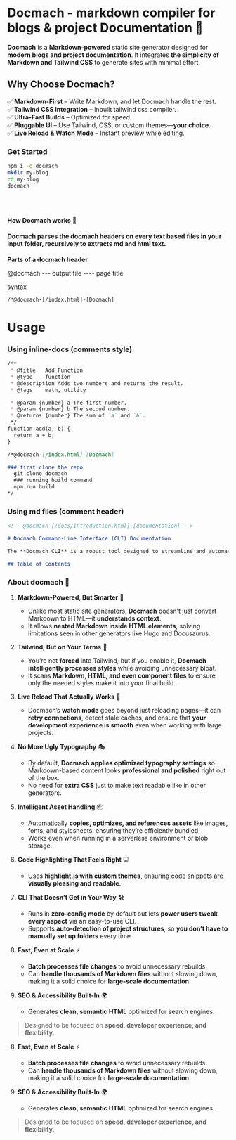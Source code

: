 <!-- @docmach-[/docs/introduction.html]-[Docmach] -->

# Docmach - markdown compiler for blogs & project Documentation 🚀  

**Docmach** is a  **Markdown-powered** static site generator designed for **modern blogs and project documentation**. It integrates **the simplicity of Markdown and Tailwind CSS** to generate sites with minimal effort.  

## **Why Choose Docmach?**  

✅ **Markdown-First** – Write Markdown, and let Docmach handle the rest.  
✅ **Tailwind CSS Integration** – inbuilt tailwind css compiler. <br>
✅ **Ultra-Fast Builds** – Optimized for speed.  
✅ **Pluggable UI** – Use Tailwind, CSS, or custom themes—**your choice**.  
✅ **Live Reload & Watch Mode** – Instant preview while editing.
 
### **Get Started**    

```sh
npm i -g docmach
mkdir my-blog
cd my-blog
docmach
```
<br>
<br> 

**How Docmach works** 🚀

#### Docmach parses the docmach headers on every text based files in your input folder, recursively to extracts md and html text.

**Parts of  a docmach header**

@docmach --- output file ---- page title

 syntax
 ```
/*@docmach-[/index.html]-[Docmach]
```

# Usage

### Using inline-docs (comments style)

```markdown
/**
 * @title   Add Function
 * @type    function
 * @description Adds two numbers and returns the result.
 * @tags    math, utility

 * @param {number} a The first number.
 * @param {number} b The second number.
 * @returns {number} The sum of `a` and `b`.
 */
function add(a, b) {
  return a + b;
}

```

```markdown
/*@docmach-[/index.html]-[Docmach]

### first clone the repo
  git clone docmach
  ### running build command
  npm run build
*/
```


### Using md files (comment header)

```markdown
<!-- @docmach-[/docs/introduction.html]-[documentation] -->

# Docmach Command-Line Interface (CLI) Documentation

The **Docmach CLI** is a robust tool designed to streamline and automate tasks associated with the Docmach application suite. This document details its installation, usage, available commands, and developer guidelines.

## Table of Contents
```

### **About docmach 🚀**  

1. **Markdown-Powered, But Smarter** 📝  
   - Unlike most static site generators, **Docmach** doesn't just convert Markdown to HTML—it **understands context**.  
   - It allows **nested Markdown inside HTML elements**, solving limitations seen in other generators like Hugo and Docusaurus.  

2. **Tailwind, But on Your Terms** 🎨  
   - You’re not **forced** into Tailwind, but if you enable it, **Docmach intelligently processes styles** while avoiding unnecessary bloat.  
   - It scans **Markdown, HTML, and even component files** to ensure only the needed styles make it into your final build.  

3. **Live Reload That Actually Works** 🔄  
   - Docmach’s **watch mode** goes beyond just reloading pages—it can **retry connections**, detect stale caches, and ensure that **your development experience is smooth** even when working with large projects.  

4. **No More Ugly Typography** 🎭  
   - By default, **Docmach applies optimized typography settings** so Markdown-based content looks **professional and polished** right out of the box.  
   - No need for **extra CSS** just to make text readable like in other generators.  

5. **Intelligent Asset Handling** 📦  
   - Automatically **copies, optimizes, and references assets** like images, fonts, and stylesheets, ensuring they’re efficiently bundled.  
   - Works even when running in a serverless environment or blob storage.  

6. **Code Highlighting That Feels Right** 💻  
   - Uses **highlight.js with custom themes**, ensuring code snippets are **visually pleasing and readable**.  

7. **CLI That Doesn’t Get in Your Way** 🛠️  
   - Runs in **zero-config mode** by default but lets **power users tweak every aspect** via an easy-to-use CLI.  
   - Supports **auto-detection of project structures**, so **you don’t have to manually set up folders** every time.  

8. **Fast, Even at Scale** ⚡  
   - **Batch processes file changes** to avoid unnecessary rebuilds.  
   - Can **handle thousands of Markdown files** without slowing down, making it a solid choice for **large-scale documentation**.  

9. **SEO & Accessibility Built-In** 🌍  
   - Generates **clean, semantic HTML** optimized for search engines.  

> Designed to be focused on **speed, developer experience, and flexibility**.  
 
 

8. **Fast, Even at Scale** ⚡  
   - **Batch processes file changes** to avoid unnecessary rebuilds.  
   - Can **handle thousands of Markdown files** without slowing down, making it a solid choice for **large-scale documentation**.  

9. **SEO & Accessibility Built-In** 🌍  
   - Generates **clean, semantic HTML** optimized for search engines.  

> Designed to be focused on **speed, developer experience, and flexibility**.  
 
 